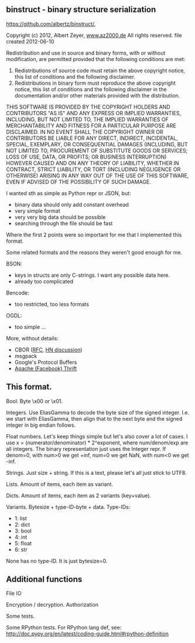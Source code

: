 binstruct - binary structure serialization
------------------------------------------
https://github.com/albertz/binstruct/,

Copyright (c) 2012, Albert Zeyer, www.az2000.de
All rights reserved.
file created 2012-06-10

Redistribution and use in source and binary forms, with or without
modification, are permitted provided that the following conditions are met: 

1. Redistributions of source code must retain the above copyright notice, this
   list of conditions and the following disclaimer. 
2. Redistributions in binary form must reproduce the above copyright notice,
   this list of conditions and the following disclaimer in the documentation
   and/or other materials provided with the distribution. 

THIS SOFTWARE IS PROVIDED BY THE COPYRIGHT HOLDERS AND CONTRIBUTORS "AS IS" AND
ANY EXPRESS OR IMPLIED WARRANTIES, INCLUDING, BUT NOT LIMITED TO, THE IMPLIED
WARRANTIES OF MERCHANTABILITY AND FITNESS FOR A PARTICULAR PURPOSE ARE
DISCLAIMED. IN NO EVENT SHALL THE COPYRIGHT OWNER OR CONTRIBUTORS BE LIABLE FOR
ANY DIRECT, INDIRECT, INCIDENTAL, SPECIAL, EXEMPLARY, OR CONSEQUENTIAL DAMAGES
(INCLUDING, BUT NOT LIMITED TO, PROCUREMENT OF SUBSTITUTE GOODS OR SERVICES;
LOSS OF USE, DATA, OR PROFITS; OR BUSINESS INTERRUPTION) HOWEVER CAUSED AND
ON ANY THEORY OF LIABILITY, WHETHER IN CONTRACT, STRICT LIABILITY, OR TORT
(INCLUDING NEGLIGENCE OR OTHERWISE) ARISING IN ANY WAY OUT OF THE USE OF THIS
SOFTWARE, EVEN IF ADVISED OF THE POSSIBILITY OF SUCH DAMAGE.

I wanted sth as simple as Python repr or JSON, but:
 - binary data should only add constant overhead
 - very simple format
 - very very big data should be possible
 - searching through the file should be fast

Where the first 2 points were so important for me that
I implemented this format.

Some related formats and the reasons they weren't good
enough for me.

BSON:
 - keys in structs are only C-strings. I want
   any possible data here.
 - already too complicated

Bencode:
 - too restricted, too less formats

OGDL:
 - too simple
...

More, without details:
* CBOR ([RFC](http://tools.ietf.org/html/rfc7049), [HN discussion](https://news.ycombinator.com/item?id=6632576))
* msgpack
* Google's Protocol Buffers
* [Apache (Facebook) Thrift](http://thrift.apache.org/)

## This format.

Bool. Byte \x00 or \x01.

Integers. Use EliasGamma to decode the byte size
of the signed integer. I.e. we start with EliasGamma,
then align that to the next byte and the signed integer
in big endian follows.

Float numbers. Let's keep things simple but let's
also cover a lot of cases.
I use x = (numerator/denominator) * 2^exponent,
where num/denom/exp are all integers.
The binary representation just uses the Integer repr.
If denom=0, with num>0 we get +inf, num=0 we get NaN,
with num<0 we get -inf.

Strings. Just size + string.
If this is a text, please let's all just stick to UTF8.

Lists. Amount of items, each item as variant.

Dicts. Amount of items, each item as 2 variants (key+value).

Variants. Bytesize + type-ID-byte + data.
Type-IDs:
* 1: list
* 2: dict
* 3: bool
* 4: int
* 5: float
* 6: str

None has no type-ID. It is just bytesize=0.

## Additional functions

File IO

Encryption / decryption. Authorization

Some tests.

Some RPython tests.
For RPython lang def, see: http://doc.pypy.org/en/latest/coding-guide.html#rpython-definition
